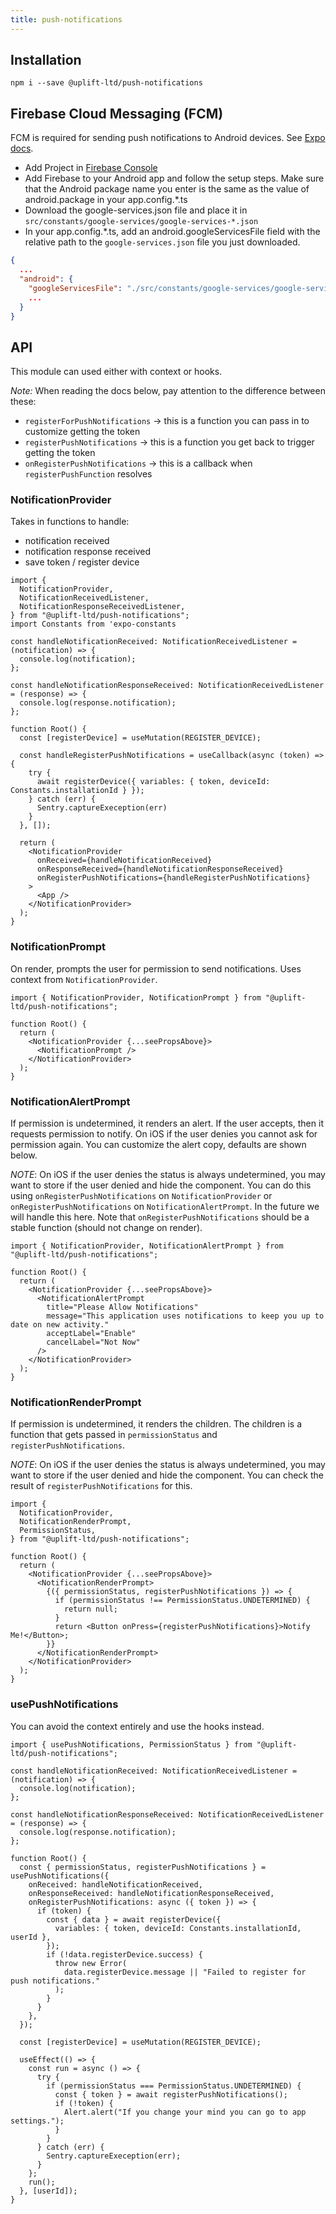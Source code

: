 ```yaml
---
title: push-notifications
---
```


## Installation

    npm i --save @uplift-ltd/push-notifications

## Firebase Cloud Messaging (FCM)

FCM is required for sending push notifications to Android devices. See
[Expo docs](https://docs.expo.io/push-notifications/using-fcm/).

- Add Project in [Firebase Console](https://console.firebase.google.com/)
- Add Firebase to your Android app and follow the setup steps. Make sure that the Android package
  name you enter is the same as the value of android.package in your app.config.\*.ts
- Download the google-services.json file and place it in
  `src/constants/google-services/google-services-*.json`
- In your app.config.\*.ts, add an android.googleServicesFile field with the relative path to the
  `google-services.json` file you just downloaded.

```json
{
  ...
  "android": {
    "googleServicesFile": "./src/constants/google-services/google-services-production.json",
    ...
  }
}
```

## API

This module can used either with context or hooks.

_Note:_ When reading the docs below, pay attention to the difference between these:

- `registerForPushNotifications` -> this is a function you can pass in to customize getting the
  token
- `registerPushNotifications` -> this is a function you get back to trigger getting the token
- `onRegisterPushNotifications` -> this is a callback when `registerPushFunction` resolves

### NotificationProvider

Takes in functions to handle:

- notification received
- notification response received
- save token / register device

```tsx
import {
  NotificationProvider,
  NotificationReceivedListener,
  NotificationResponseReceivedListener,
} from "@uplift-ltd/push-notifications";
import Constants from 'expo-constants

const handleNotificationReceived: NotificationReceivedListener = (notification) => {
  console.log(notification);
};

const handleNotificationResponseReceived: NotificationReceivedListener = (response) => {
  console.log(response.notification);
};

function Root() {
  const [registerDevice] = useMutation(REGISTER_DEVICE);

  const handleRegisterPushNotifications = useCallback(async (token) => {
    try {
      await registerDevice({ variables: { token, deviceId: Constants.installationId } });
    } catch (err) {
      Sentry.captureExeception(err)
    }
  }, []);

  return (
    <NotificationProvider
      onReceived={handleNotificationReceived}
      onResponseReceived={handleNotificationResponseReceived}
      onRegisterPushNotifications={handleRegisterPushNotifications}
    >
      <App />
    </NotificationProvider>
  );
}
```

### NotificationPrompt

On render, prompts the user for permission to send notifications. Uses context from
`NotificationProvider`.

```tsx
import { NotificationProvider, NotificationPrompt } from "@uplift-ltd/push-notifications";

function Root() {
  return (
    <NotificationProvider {...seePropsAbove}>
      <NotificationPrompt />
    </NotificationProvider>
  );
}
```

### NotificationAlertPrompt

If permission is undetermined, it renders an alert. If the user accepts, then it requests permission
to notify. On iOS if the user denies you cannot ask for permission again. You can customize the
alert copy, defaults are shown below.

_NOTE_: On iOS if the user denies the status is always undetermined, you may want to store if the
user denied and hide the component. You can do this using `onRegisterPushNotifications` on
`NotificationProvider` or `onRegisterPushNotifications` on `NotificationAlertPrompt`. In the future
we will handle this here. Note that `onRegisterPushNotifications` should be a stable function
(should not change on render).

```tsx
import { NotificationProvider, NotificationAlertPrompt } from "@uplift-ltd/push-notifications";

function Root() {
  return (
    <NotificationProvider {...seePropsAbove}>
      <NotificationAlertPrompt
        title="Please Allow Notifications"
        message="This application uses notifications to keep you up to date on new activity."
        acceptLabel="Enable"
        cancelLabel="Not Now"
      />
    </NotificationProvider>
  );
}
```

### NotificationRenderPrompt

If permission is undetermined, it renders the children. The children is a function that gets passed
in `permissionStatus` and `registerPushNotifications`.

_NOTE_: On iOS if the user denies the status is always undetermined, you may want to store if the
user denied and hide the component. You can check the result of `registerPushNotifications` for
this.

```tsx
import {
  NotificationProvider,
  NotificationRenderPrompt,
  PermissionStatus,
} from "@uplift-ltd/push-notifications";

function Root() {
  return (
    <NotificationProvider {...seePropsAbove}>
      <NotificationRenderPrompt>
        {({ permissionStatus, registerPushNotifications }) => {
          if (permissionStatus !== PermissionStatus.UNDETERMINED) {
            return null;
          }
          return <Button onPress={registerPushNotifications}>Notify Me!</Button>;
        }}
      </NotificationRenderPrompt>
    </NotificationProvider>
  );
}
```

### usePushNotifications

You can avoid the context entirely and use the hooks instead.

```tsx
import { usePushNotifications, PermissionStatus } from "@uplift-ltd/push-notifications";

const handleNotificationReceived: NotificationReceivedListener = (notification) => {
  console.log(notification);
};

const handleNotificationResponseReceived: NotificationReceivedListener = (response) => {
  console.log(response.notification);
};

function Root() {
  const { permissionStatus, registerPushNotifications } = usePushNotifications({
    onReceived: handleNotificationReceived,
    onResponseReceived: handleNotificationResponseReceived,
    onRegisterPushNotifications: async ({ token }) => {
      if (token) {
        const { data } = await registerDevice({
          variables: { token, deviceId: Constants.installationId, userId },
        });
        if (!data.registerDevice.success) {
          throw new Error(
            data.registerDevice.message || "Failed to register for push notifications."
          );
        }
      }
    },
  });

  const [registerDevice] = useMutation(REGISTER_DEVICE);

  useEffect(() => {
    const run = async () => {
      try {
        if (permissionStatus === PermissionStatus.UNDETERMINED) {
          const { token } = await registerPushNotifications();
          if (!token) {
            Alert.alert("If you change your mind you can go to app settings.");
          }
        }
      } catch (err) {
        Sentry.captureExeception(err);
      }
    };
    run();
  }, [userId]);
}
```
